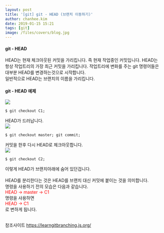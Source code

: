 ```yaml
---
layout: post
title: '[git] git - HEAD (브랜치 이동하기)'
author: chanhee.kim
date: 2019-01-15 15:21
tags: [git]
image: /files/covers/blog.jpg
---
```


#### git - HEAD
HEAD는 현재 체크아웃된 커밋을 가리킵니다. 즉 현재 작업중인 커밋입니다.
HEAD는 항상 작업트리의 가장 최근 커밋을 가리킵니다. 작업트리에 변화를 주는 git 명령어들은 대부분 HEAD를 변경하는것으로 시작합니다.<br>
일반적으로 HEAD는 브랜치의 이름을 가리킵니다.
#### git - HEAD 예제
<img src="{{ site.baseurl }}/assets/images/git/HEAD1.JPG"><br>
``` linux
$ git checkout C1;
```
HEAD가 드러납니다.<br>
<img src="{{ site.baseurl }}/assets/images/git/HEAD2.JPG"><br>
``` linux
$ git checkout master; git commit;
```
커밋을 한후 다시 HEAD로 체크아웃합니다.<br>
<img src="{{ site.baseurl }}/assets/images/git/HEAD3.JPG"><br>
``` linux
$ git checkout C2;
```
이렇게 HEAD가 브랜치아래에 숨어 있던겁니다.<br><br>
HEAD를 분리한다는 것은 HEAD를 브랜치 대신 커밋에 붙이는 것을 의미합니다.<br>
명령을 사용하기 전의 모습은 다음과 같습니다.
<br>
<span style="color:red">HEAD -> master -> C1</span>
<br>
명령을 사용하면
<br>
<span style="color:red">HEAD -> C1</span>
<br>로 변하게 됩니다.

<br>
참조사이트
<a href="https://learngitbranching.js.org/">https://learngitbranching.js.org/</a>

